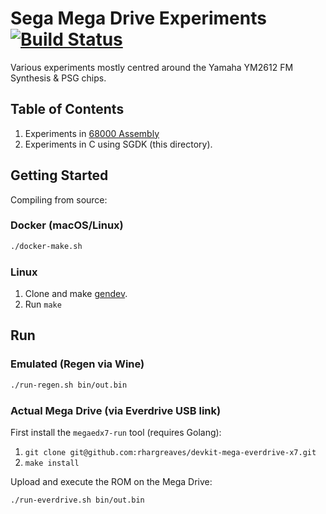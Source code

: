 # Sega Mega Drive Experiments [![Build Status](https://travis-ci.org/rhargreaves/mega-drive-experiments.svg?branch=master)](https://travis-ci.org/rhargreaves/mega-drive-experiments)

Various experiments mostly centred around the Yamaha YM2612 FM Synthesis & PSG chips.

## Table of Contents

1. Experiments in [68000 Assembly](assembly-only)
2. Experiments in C using SGDK (this directory).

## Getting Started

Compiling from source:

### Docker (macOS/Linux)

```sh
./docker-make.sh
```

### Linux

1. Clone and make [gendev](https://github.com/kubilus1/gendev).
2. Run `make`

## Run

### Emulated (Regen via Wine)

```sh
./run-regen.sh bin/out.bin
```

### Actual Mega Drive (via Everdrive USB link)

First install the `megaedx7-run` tool (requires Golang):

1. `git clone git@github.com:rhargreaves/devkit-mega-everdrive-x7.git`
2. `make install`

Upload and execute the ROM on the Mega Drive:

```sh
./run-everdrive.sh bin/out.bin
```
